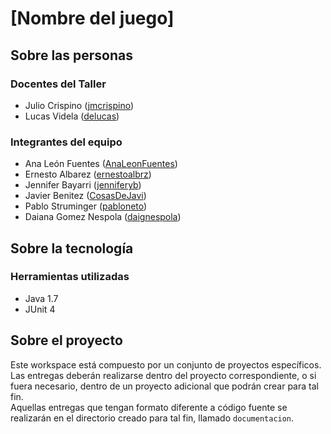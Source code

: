# [Nombre del juego]

## Sobre las personas

### Docentes del Taller

* Julio Crispino ([jmcrispino](https://github.com/jmcrispino))
* Lucas Videla ([delucas](https://github.com/delucas))

### Integrantes del equipo

* Ana León Fuentes ([AnaLeonFuentes](https://github.com/AnaLeonFuentes))
* Ernesto Albarez ([ernestoalbrz](https://github.com/ernestoalbrz))
* Jennifer Bayarri ([jenniferyb](https://github.com/jenniferyb))
* Javier Benitez ([CosasDeJavi](https://github.com/CosasDeJavi))
* Pablo Struminger ([pabloneto](https://github.com/pabloneto))
* Daiana Gomez Nespola ([daignespola](https://github.com/daignespola))


## Sobre la tecnología

### Herramientas utilizadas

* Java 1.7
* JUnit 4

## Sobre el proyecto

Este workspace está compuesto por un conjunto de proyectos específicos. Las entregas deberán realizarse dentro del proyecto correspondiente, o si fuera necesario, dentro de un proyecto adicional que podrán crear para tal fin.  
Aquellas entregas que tengan formato diferente a código fuente se realizarán en el directorio creado para tal fin, llamado `documentacion`.
